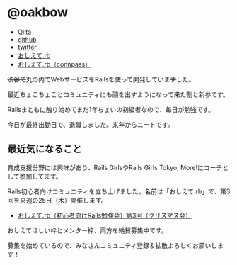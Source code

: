 # @oakbow

- [Qiita](http://qiita.com/Oakbow)
- [github](https://github.com/oakbow)
- [twitter](https://twitter.com/Oakbow7)
- [おしえて.rb](http://oshieterb.doorkeeper.jp/)
- [おしえて.rb（connpass）](http://oshieterb.connpass.com/)

~~渋谷で~~丸の内でWebサービスをRailsを使って開発していま~~す~~した。

最近ちょこちょことコミュニティにも顔を出すようになって来た割と新参です。

Railsまともに触り始めてまだ1年ちょいの初級者なので、毎日が勉強です。

今日が最終出勤日で、退職しました。来年からニートです。


## 最近気になること

育成支援分野には興味があり、Rails GirlsやRails Girls Tokyo, More!にコーチとして参加してます。

Rails初心者向けコミュニティを立ち上げました。名前は「おしえて.rb」で、第3回を来週の25日（木）開催します。

- [おしえて.rb（初心者向けRails勉強会）第3回（クリスマス会）](http://oshieterb.connpass.com/event/10624/)

おしえてほしい枠とメンター枠、両方を絶賛募集中です。

募集を始めているので、みなさんコミュニティ登録＆拡散よろしくお願いします！
